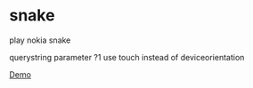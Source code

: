 # snake
play nokia snake

querystring parameter ?1 use touch instead of deviceorientation

[Demo](https://dj0001.github.io/snake/index.htm?0)
